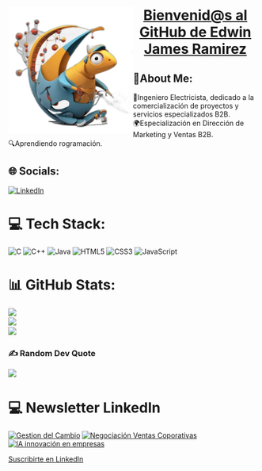 <div align="center" class="badge-base LI-profile-badge" data-locale="es_ES" data-size="large" data-theme="dark" data-type="HORIZONTAL" data-vanity="edwin-james-ramirez-b6b78313" data-version="v1"><a class="badge-base__link LI-simple-link" href="https://do.linkedin.com/in/edwin-james-ramirez-b6b78313?trk=profile-badge">
  <h1> 
    <img src="mascota1.png" width="50%" align="left"> <a class="badge-base__link LI-simple-link" href="https://do.linkedin.com/in/edwin-james-ramirez-b6b78313?trk=profile-badge">Bienvenid@s al GitHub de Edwin James Ramirez</a>
  </h1>
</div>

<div>

<h2>💫About Me:</h2>
🤝Ingeniero Electricista, dedicado a la comercialización de proyectos y servicios especializados B2B.<br>🌍Especialización en Dirección de Marketing y Ventas B2B.<br>🔍Aprendiendo rogramación.<br>


## 🌐 Socials:
[![LinkedIn](https://img.shields.io/badge/LinkedIn-%230077B5.svg?logo=linkedin&logoColor=white)](https://linkedin.com/in/https://www.linkedin.com/in/edwin-james-ramirez-b6b78313/) 

# 💻 Tech Stack:
![C](https://img.shields.io/badge/c-%2300599C.svg?style=for-the-badge&logo=c&logoColor=white) ![C++](https://img.shields.io/badge/c++-%2300599C.svg?style=for-the-badge&logo=c%2B%2B&logoColor=white) ![Java](https://img.shields.io/badge/java-%23ED8B00.svg?style=for-the-badge&logo=openjdk&logoColor=white) ![HTML5](https://img.shields.io/badge/html5-%23E34F26.svg?style=for-the-badge&logo=html5&logoColor=white) ![CSS3](https://img.shields.io/badge/css3-%231572B6.svg?style=for-the-badge&logo=css3&logoColor=white) ![JavaScript](https://img.shields.io/badge/javascript-%23323330.svg?style=for-the-badge&logo=javascript&logoColor=%23F7DF1E)
# 📊 GitHub Stats:
![](https://github-readme-stats.vercel.app/api?username=riothed&theme=dark&hide_border=true&include_all_commits=true&count_private=false)<br/>
![](https://github-readme-streak-stats.herokuapp.com/?user=riothed&theme=dark&hide_border=true)<br/>
![](https://github-readme-stats.vercel.app/api/top-langs/?username=riothed&theme=dark&hide_border=true&include_all_commits=true&count_private=false&layout=compact)

### ✍️ Random Dev Quote
![](https://quotes-github-readme.vercel.app/api?type=horizontal&theme=radical)

<!-- Proudly created with GPRM ( https://gprm.itsvg.in ) -->

</div>            

# 💻 Newsletter LinkedIn


[![Gestion del Cambio](https://media.licdn.com/dms/image/D4E12AQElql-ABLM82Q/series-logo_image-shrink_200_200/0/1703049913059?e=1721260800&v=beta&t=3fVc4ZRbriCU0jYkeah3OhPJPHvjhpwl89wnzovzVbE "Gestion del Cambio")](https://www.linkedin.com/newsletters/7136204826241069056/)
[![Negociación Ventas Coporativas](https://media.licdn.com/dms/image/D4D12AQELfOuWNrJXHg/series-logo_image-shrink_200_200/0/1704769127005?e=1721260800&v=beta&t=00Xf_ttJO9oyy-FaP8TgdPy4s4mcudf5oleopStA5Zc "Negociación Ventas Coporativas")](https://www.linkedin.com/newsletters/7150320058366431232/)
[![IA innovación en empresas](https://media.licdn.com/dms/image/D4E12AQFOOzl3Rm-iTw/series-logo_image-shrink_200_200/0/1703048430310?e=1721260800&v=beta&t=0NvfFdzqq0RbF6ORtydjkyrguJa0xyu7ckla6_YRfgU "IA innovación en empresas")](https://www.linkedin.com/newsletters/7143103636905086976/)


<a class="libutton" href="https://www.linkedin.com/build-relation/newsletter-follow?entityUrn=7150320058366431232" target="_blank">Suscribirte en LinkedIn</a>


